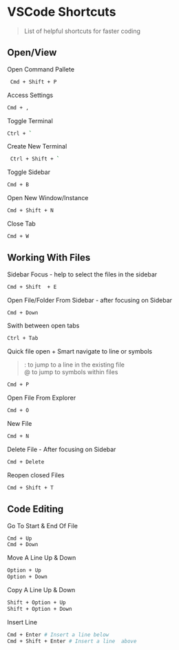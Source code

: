 # VSCode Shortcuts

> List of helpful shortcuts for faster coding
## Open/View

Open Command Pallete

```bash
 Cmd + Shift + P
```

Access Settings

```bash
Cmd + ,
```

Toggle Terminal

```bash
Ctrl + `
```

Create New Terminal

``` bash
 Ctrl + Shift + `
```

Toggle Sidebar

```bash
Cmd + B 
```

Open New Window/Instance

```bash
Cmd + Shift + N 
```

Close Tab

```bash
Cmd + W 
```


## Working With Files

Sidebar Focus - help to select the files in the sidebar

```bash
Cmd + Shift  + E
```

Open File/Folder From Sidebar - after focusing on Sidebar

```bash
Cmd + Down
```

Swith between open tabs

```bash
Ctrl + Tab 
```

Quick file open + Smart navigate to line or symbols 
>  :  to jump to a line in the existing file<br>
>  @  to jump to symbols within files<br>

```bash
Cmd + P
```

Open File From Explorer

```bash
Cmd + O
```

New File

```bash
Cmd + N
```

Delete File - After focusing on Sidebar

```bash
Cmd + Delete
```

Reopen closed Files

```bash
Cmd + Shift + T

```

## Code Editing

Go To Start & End Of File

```bash
Cmd + Up
Cmd + Down
```

Move A Line Up & Down

```bash
Option + Up
Option + Down
```

Copy A Line Up & Down

```bash
Shift + Option + Up
Shift + Option + Down
```

Insert Line

```bash
Cmd + Enter # Insert a line below
Cmd + Shift + Enter # Insert a line  above
```







